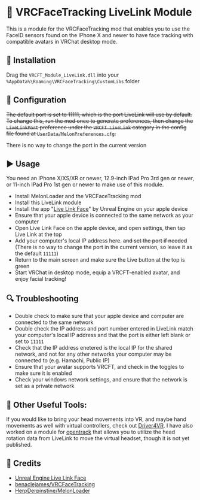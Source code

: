 # 👀 VRCFaceTracking LiveLink Module

This is a module for the VRCFaceTracking mod that enables you to use the FaceID sensors found on the IPhone X and newer to have face tracking with compatible avatars in VRChat desktop mode.

## 💾 Installation

Drag the `VRCFT_Module_LiveLink.dll` into your `%AppData%\Roaming\VRCFaceTracking\CustomLibs` folder

## 🔧 Configuration

~~The default port is set to 11111, which is the port LiveLink will use by default. To change this, run the mod once to generate preferences, then change the `LiveLinkPort` preference under the `VRCFT LiveLink` category in the config file found at `UserData/MelonPreferences.cfg`.~~

There is no way to change the port in the current version

## ▶ Usage

You need an IPhone X/XS/XR or newer, 12.9-inch IPad Pro 3rd gen or newer, or 11-inch IPad Pro 1st gen or newer to make use of this module.

- Install MelonLoader and the VRCFaceTracking mod
- Install this LiveLink module
- Install the app "[Live Link Face](https://apps.apple.com/us/app/live-link-face/id1495370836)" by Unreal Engine on your apple device
- Ensure that your apple device is connected to the same network as your computer
- Open Live Link Face on the apple device, and open settings, then tap Live Link at the top
- Add your computer's local IP address here. ~~and set the port if needed~~ (There is no way to change the port in the current version, so leave it as the default `11111`)
- Return to the main screen and make sure the Live button at the top is green
- Start VRChat in desktop mode, equip a VRCFT-enabled avatar, and enjoy facial tracking!

## 🔍 Troubleshooting

- Double check to make sure that your apple device and computer are connected to the same network
- Double check the IP address and port number entered in LiveLink match your computer's local IP address and that the port is either left blank or set to `11111`
- Check that the IP address enetered is the local IP for the shared network, and not for any other networks your computer may be connected to (e.g. Hamachi, Public IP)
- Ensure that your avatar supports VRCFT, and check in the toggles to make sure it is enabled
- Check your windows network settings, and ensure that the network is set as a private network

## 🧰 Other Useful Tools:

If you would like to bring your head movements into VR, and maybe hand movements as well with virtual controllers, check out [Driver4VR](https://store.steampowered.com/app/1366950/Driver4VR/). I have also worked on a module for [opentrack](https://github.com/opentrack/opentrack) that allows you to utilize the head rotation data from LiveLink to move the virtual headset, though it is not yet published.

## 👋 Credits

* [Unreal Engine Live Link Face](https://apps.apple.com/us/app/live-link-face/id1495370836)
* [benaclejames/VRCFaceTracking](https://github.com/benaclejames/VRCFaceTracking)
* [HerpDerpinstine/MelonLoader](https://github.com/HerpDerpinstine/MelonLoader)
